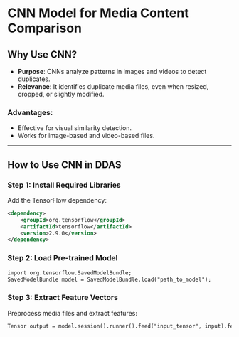 # CNN Model for Media Content Comparison

## Why Use CNN?
- **Purpose**: CNNs analyze patterns in images and videos to detect duplicates.
- **Relevance**: It identifies duplicate media files, even when resized, cropped, or slightly modified.

### Advantages:
- Effective for visual similarity detection.
- Works for image-based and video-based files.

---

## How to Use CNN in DDAS

### Step 1: Install Required Libraries
Add the TensorFlow dependency:
```xml
<dependency>
    <groupId>org.tensorflow</groupId>
    <artifactId>tensorflow</artifactId>
    <version>2.9.0</version>
</dependency>
```
### Step 2: Load Pre-trained Model
```xml
import org.tensorflow.SavedModelBundle;
SavedModelBundle model = SavedModelBundle.load("path_to_model");
```
### Step 3: Extract Feature Vectors
Preprocess media files and extract features:
``` xml
Tensor output = model.session().runner().feed("input_tensor", input).fetch("output_tensor").run().get(0);
